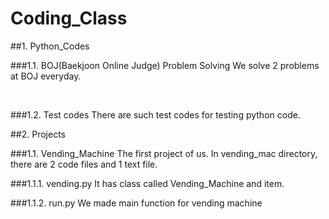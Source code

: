 # Coding_Class

##1. Python_Codes

###1.1. BOJ(Baekjoon Online Judge) Problem Solving
We solve 2 problems at BOJ everyday.

<br>

###1.2. Test codes
There are such test codes for testing python code.

##2. Projects

###1.1. Vending_Machine
The first project of us.
In vending_mac directory, there are 2 code files and 1 text file.

###1.1.1. vending.py
It has class called Vending_Machine and item.

###1.1.2. run.py
We made main function for vending machine
